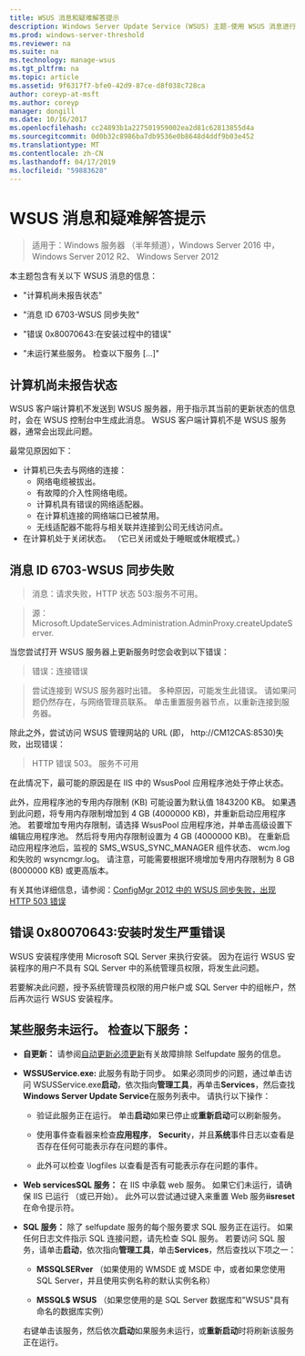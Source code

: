 ```yaml
---
title: WSUS 消息和疑难解答提示
description: Windows Server Update Service (WSUS) 主题-使用 WSUS 消息进行故障排除
ms.prod: windows-server-threshold
ms.reviewer: na
ms.suite: na
ms.technology: manage-wsus
ms.tgt_pltfrm: na
ms.topic: article
ms.assetid: 9f6317f7-bfe0-42d9-87ce-d8f038c728ca
author: coreyp-at-msft
ms.author: coreyp
manager: dongill
ms.date: 10/16/2017
ms.openlocfilehash: cc24893b1a227501959002ea2d81c62813855d4a
ms.sourcegitcommit: 0d0b32c8986ba7db9536e0b8648d4ddf9b03e452
ms.translationtype: MT
ms.contentlocale: zh-CN
ms.lasthandoff: 04/17/2019
ms.locfileid: "59883628"
---
```

# <a name="wsus-messages-and-troubleshooting-tips"></a>WSUS 消息和疑难解答提示

>适用于：Windows 服务器 （半年频道），Windows Server 2016 中，Windows Server 2012 R2、 Windows Server 2012

本主题包含有关以下 WSUS 消息的信息：

-   "计算机尚未报告状态"

-   "消息 ID 6703-WSUS 同步失败"

-   "错误 0x80070643:在安装过程中的错误"

-   "未运行某些服务。 检查以下服务 [...]"

## <a name="computer-has-not-reported-status"></a>计算机尚未报告状态
WSUS 客户端计算机不发送到 WSUS 服务器，用于指示其当前的更新状态的信息时，会在 WSUS 控制台中生成此消息。 WSUS 客户端计算机不是 WSUS 服务器，通常会出现此问题。

最常见原因如下：

-   计算机已失去与网络的连接：
    -   网络电缆被拔出。
    -   有故障的介入性网络电缆。
    -   计算机具有错误的网络适配器。
    -   在计算机连接的网络端口已被禁用。
    -   无线适配器不能将与相关联并连接到公司无线访问点。
-   在计算机处于关闭状态。 （它已关闭或处于睡眠或休眠模式。）

## <a name="message-id-6703---wsus-synchronization-failed"></a>消息 ID 6703-WSUS 同步失败
> 消息：请求失败，HTTP 状态 503:服务不可用。

> 源：Microsoft.UpdateServices.Administration.AdminProxy.createUpdateServer.

当您尝试打开 WSUS 服务器上更新服务时您会收到以下错误：

> 错误：连接错误

> 尝试连接到 WSUS 服务器时出错。 多种原因，可能发生此错误。 请如果问题仍然存在，与网络管理员联系。 单击重置服务器节点，以重新连接到服务器。

除此之外，尝试访问 WSUS 管理网站的 URL (即， http://CM12CAS:8530)失败，出现错误：

> HTTP 错误 503。 服务不可用

在此情况下，最可能的原因是在 IIS 中的 WsusPool 应用程序池处于停止状态。

此外，应用程序池的专用内存限制 (KB) 可能设置为默认值 1843200 KB。 如果遇到此问题，将专用内存限制增加到 4 GB (4000000 KB)，并重新启动应用程序池。 若要增加专用内存限制，请选择 WsusPool 应用程序池，并单击高级设置下编辑应用程序池。 然后将专用内存限制设置为 4 GB (4000000 KB)。 在重新启动应用程序池后，监视的 SMS_WSUS_SYNC_MANAGER 组件状态、 wcm.log 和失败的 wsyncmgr.log。 请注意，可能需要根据环境增加专用内存限制为 8 GB (8000000 KB) 或更高版本。

有关其他详细信息，请参阅：[ConfigMgr 2012 中的 WSUS 同步失败，出现 HTTP 503 错误](http://blogs.technet.com/b/sus/archive/2015/03/23/configmgr-2012-support-tip-wsus-sync-fails-with-http-503-errors.aspx)

## <a name="error-0x80070643-fatal-error-during-installation"></a>错误 0x80070643:安装时发生严重错误
WSUS 安装程序使用 Microsoft SQL Server 来执行安装。 因为在运行 WSUS 安装程序的用户不具有 SQL Server 中的系统管理员权限，将发生此问题。

若要解决此问题，授予系统管理员权限的用户帐户或 SQL Server 中的组帐户，然后再次运行 WSUS 安装程序。

## <a name="some-services-are-not-running-check-the-following-services"></a>某些服务未运行。 检查以下服务：

- **自更新：** 请参阅[自动更新必须更新](https://technet.microsoft.com/library/cc708554(v=ws.10).aspx)有关故障排除 Selfupdate 服务的信息。

- **WSSUService.exe:** 此服务有助于同步。 如果必须同步的问题，通过单击访问 WSUSService.exe**启动**，依次指向**管理工具**，再单击**Services**，然后查找**Windows Server Update Service**在服务列表中。 请执行以下操作：
    
    -   验证此服务正在运行。 单击**启动**如果已停止或**重新启动**可以刷新服务。
    
    -   使用事件查看器来检查**应用程序**， **Securit**y，并且**系统**事件日志以查看是否存在任何可能表示存在问题的事件。
    
    -   此外可以检查 <wsusinstallationfolder>\logfiles 以查看是否有可能表示存在问题的事件。

- **Web servicesSQL 服务：** 在 IIS 中承载 web 服务。 如果它们未运行，请确保 IIS 已运行 （或已开始）。 此外可以尝试通过键入来重置 Web 服务**iisreset**在命令提示符。

- **SQL 服务：** 除了 selfupdate 服务的每个服务要求 SQL 服务正在运行。 如果任何日志文件指示 SQL 连接问题，请先检查 SQL 服务。 若要访问 SQL 服务，请单击**启动**，依次指向**管理工具**，单击**Services**，然后查找以下项之一：
    
    -   **MSSQLSERver** （如果使用的 WMSDE 或 MSDE 中，或者如果您使用 SQL Server，并且使用实例名称的默认实例名称）
    
    -   **MSSQL$ WSUS** （如果您使用的是 SQL Server 数据库和"WSUS"具有命名的数据库实例）
    
    右键单击该服务，然后依次**启动**如果服务未运行，或**重新启动**时将刷新该服务正在运行。

